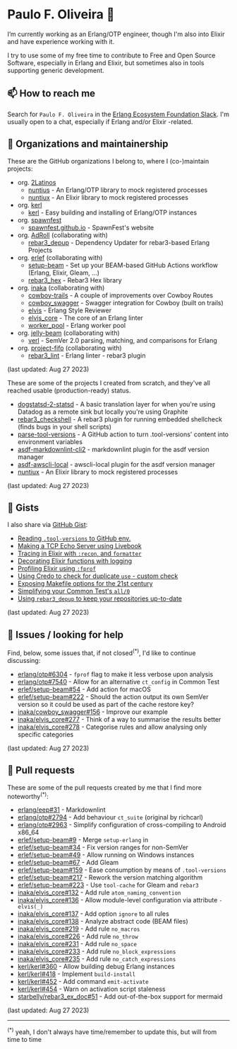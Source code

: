 # Paulo F. Oliveira 👋

I’m currently working as an Erlang/OTP engineer, though I'm also into Elixir and have experience
working with it.

I try to use some of my free time to contribute to Free and Open Source Software, especially
in Erlang and Elixir, but sometimes also in tools supporting generic development.

## 📫 How to reach me

Search for `Paulo F. Oliveira` in the [Erlang Ecosystem Foundation Slack](https://the-eef.slack.com).
I'm usually open to a chat, especially if Erlang and/or Elixir -related.

## 👯 Organizations and maintainership

These are the GitHub organizations I belong to, where I (co-)maintain projects:

* org. [2Latinos](https://github.com/2Latinos)
  * [nuntius](https://github.com/2Latinos/nuntius) - An Erlang/OTP library to mock registered
processes
  * [nuntiux](https://github.com/2Latinos/nuntiux) - An Elixir library to mock registered processes
* org. [kerl](https://github.com/kerl)
  * [kerl](https://github.com/kerl) - Easy building and installing of Erlang/OTP instances
* org. [spawnfest](https://github.com/spawnfest)
  * [spawnfest.github.io](https://github.com/spawnfest/spawnfest.github.io) - SpawnFest's website
* org. [AdRoll](https://github.com/AdRoll) (collaborating with)
  * [rebar3\_depup](https://github.com/AdRoll/rebar3_depup) - Dependency Updater for rebar3-based
Erlang Projects
* org. [erlef](https://github.com/erlef) (collaborating with)
  * [setup-beam](https://github.com/erlef/setup-beam) - Set up your BEAM-based GitHub Actions
workflow (Erlang, Elixir, Gleam, ...)
  * [rebar3\_hex](https://github.com/erlef/rebar3_hex) - Rebar3 Hex library
* org. [inaka](https://github.com/inaka) (collaborating with)
  * [cowboy-trails](https://github.com/inaka/cowboy-trails) - A couple of improvements over Cowboy
Routes
  * [cowboy\_swagger](https://github.com/inaka/cowboy_swagger) - Swagger integration for Cowboy
(built on trails)
  * [elvis](https://github.com/inaka/elvis) - Erlang Style Reviewer
  * [elvis\_core](https://github.com/inaka/elvis_core) - The core of an Erlang linter
  * [worker\_pool](https://github.com/inaka/worker_pool) - Erlang worker pool
* org. [jelly-beam](https://github.com/jelly-beam) (collaborating with)
  * [verl](https://github.com/jelly-beam/verl) - SemVer 2.0 parsing, matching, and comparisons for
Erlang
* org. [project-fifo](https://github.com/project-fifo) (collaborating with)
  * [rebar3\_lint](https://github.com/project-fifo/rebar3_lint) - Erlang linter - rebar3 plugin

(last updated: Aug 27 2023)

These are some of the projects I created from scratch, and they've all reached usable
(production-ready) status.

* [dogstatsd-2-statsd](https://github.com/paulo-ferraz-oliveira/dogstatsd-2-statsd) - A basic
translation layer for when you're using Datadog as a remote sink but locally you're using Graphite
* [rebar3\_checkshell](https://github.com/paulo-ferraz-oliveira/rebar3_checkshell) - A rebar3 plugin
for running embedded shellcheck (finds bugs in your shell scripts)
* [parse-tool-versions](https://github.com/paulo-ferraz-oliveira/parse-tool-versions) - A GitHub
action to turn .tool-versions' content into environment variables
* [asdf-markdownlint-cli2](https://github.com/paulo-ferraz-oliveira/asdf-markdownlint-cli2) -
markdownlint plugin for the asdf version manager
* [asdf-awscli-local](https://github.com/paulo-ferraz-oliveira/asdf-awscli-local) - awscli-local
plugin for the asdf version manager
* [nuntiux](https://github.com/2Latinos/nuntiux) - An Elixir library to mock registered processes

(last updated: Aug 27 2023)

## 💼 Gists

I also share via [GitHub Gist](https://gist.github.com/paulo-ferraz-oliveira):

* [Reading `.tool-versions` to GitHub env.](https://gist.github.com/paulo-ferraz-oliveira/61e243a67186788c56f8e8ee7bfdb6d3)
* [Making a TCP Echo Server using Livebook](https://gist.github.com/paulo-ferraz-oliveira/a14bf478c0939362b29add6b76be8d51)
* [Tracing in Elixir with `:recon`, and `formatter`](https://gist.github.com/paulo-ferraz-oliveira/32931a4c19451294d3637ce9126f5b1d)
* [Decorating Elixir functions with logging](https://gist.github.com/paulo-ferraz-oliveira/ba66dcee1ef2e0d92922eba236062b3e)
* [Profiling Elixir using `:fprof`](https://gist.github.com/paulo-ferraz-oliveira/117a1af2e1c3c537656eabb6d290e275)
* [Using Credo to check for duplicate `use` - custom check](https://gist.github.com/paulo-ferraz-oliveira/f80993b108d402a8528d0e27764c5116)
* [Exposing Makefile options for the 21st century](https://gist.github.com/paulo-ferraz-oliveira/cd508d47f6def318e62137ee2025aeaa)
* [Simplifying your Common Test's `all/0`](https://gist.github.com/paulo-ferraz-oliveira/c809fbda9beba9711fdecd1a9e2ac031)
* [Using `rebar3_depup` to keep your repositories up-to-date](https://gist.github.com/paulo-ferraz-oliveira/4e9707d68f9c9b1fc972abd8f65cea0a)

(last updated: Aug 27 2023)

## 🌱 Issues / looking for help

Find, below, some issues that, if not closed<sup>(*)</sup>, I'd like to continue discussing:

* [erlang/otp#6304](https://github.com/erlang/otp/issues/6304) - `fprof` flag to make it less
verbose upon analysis
* [erlang/otp#7540](https://github.com/erlang/otp/issues/7540) - Allow for an alternative
`ct_config` in Common Test
* [erlef/setup-beam#54](https://github.com/erlef/setup-beam/issues/54) - Add action for macOS
* [erlef/setup-beam#222](https://github.com/erlef/setup-beam/issues/222) - Should the action output
its own SemVer version so it could be used as part of the cache restore key?
* [inaka/cowboy\_swagger#156](https://github.com/inaka/cowboy_swagger/issues/156) - Improve our
example
* [inaka/elvis\_core#277](https://github.com/inaka/elvis_core/issues/277) - Think of a way to
summarise the results better
* [inaka/elvis\_core#278](https://github.com/inaka/elvis_core/issues/278) - Categorise rules and
allow analysing only specific categories

(last updated: Aug 27 2023)

## 🔭 Pull requests

These are some of the pull requests created by me that I find more noteworthy<sup>(*)</sup>:

* [erlang/eep#31](https://github.com/erlang/eep/pull/31) - Markdownlint
* [erlang/otp#2794](https://github.com/erlang/otp/pull/2794) - Add behaviour `ct_suite` (original
by richcarl)
* [erlang/otp#2963](https://github.com/erlang/otp/pull/2963) - Simplify configuration of
cross-compiling to Android x86\_64
* [erlef/setup-beam#9](https://github.com/erlef/setup-beam/pull/9) - Merge `setup-erlang` in
* [erlef/setup-beam#34](https://github.com/erlef/setup-beam/pull/34) - Fix version ranges for
non-SemVer
* [erlef/setup-beam#49](https://github.com/erlef/setup-beam/pull/49) - Allow running on Windows
instances
* [erlef/setup-beam#67](https://github.com/erlef/setup-beam/pull/67) - Add Gleam
* [erlef/setup-beam#159](https://github.com/erlef/setup-beam/pull/159) - Ease consumption by means
of `.tool-versions`
* [erlef/setup-beam#217](https://github.com/erlef/setup-beam/pull/217) - Rework the version matching
algorithm
* [erlef/setup-beam#223](https://github.com/erlef/setup-beam/pull/223) - Use `tool-cache` for Gleam
and `rebar3`
* [inaka/elvis\_core#132](https://github.com/inaka/elvis_core/pull/132) - Add rule
`atom_naming_convention`
* [inaka/elvis\_core#136](https://github.com/inaka/elvis_core/pull/136) - Allow module-level
configuration via attribute `-elvis(_)`
* [inaka/elvis\_core#137](https://github.com/inaka/elvis_core/pull/137) - Add option `ignore` to all
rules
* [inaka/elvis\_core#138](https://github.com/inaka/elvis_core/pull/138) - Analyze abstract code (BEAM
files)
* [inaka/elvis\_core#219](https://github.com/inaka/elvis_core/pull/219) - Add rule `no_macros`
* [inaka/elvis\_core#226](https://github.com/inaka/elvis_core/pull/226) - Add rule `no_throw`
* [inaka/elvis\_core#231](https://github.com/inaka/elvis_core/pull/231) - Add rule `no_space`
* [inaka/elvis\_core#233](https://github.com/inaka/elvis_core/pull/233) - Add rule
`no_block_expressions`
* [inaka/elvis\_core#235](https://github.com/inaka/elvis_core/pull/235) - Add rule
`no_catch_expressions`
* [kerl/kerl#360](https://github.com/kerl/kerl/pull/360) - Allow building debug Erlang instances
* [kerl/kerl#418](https://github.com/kerl/kerl/pull/418) - Implement `build-install`
* [kerl/kerl#452](https://github.com/kerl/kerl/pull/452) - Add command `emit-activate`
* [kerl/kerl#454](https://github.com/kerl/kerl/pull/454) - Warn on activation script staleness
* [starbelly/rebar3\_ex_doc#51](https://github.com/starbelly/rebar3_ex_doc/pull/51) - Add
out-of-the-box support for mermaid

(last updated: Aug 27 2023)

---

<sup>(*)</sup> yeah, I don't always have time/remember to update this, but will from time to time
